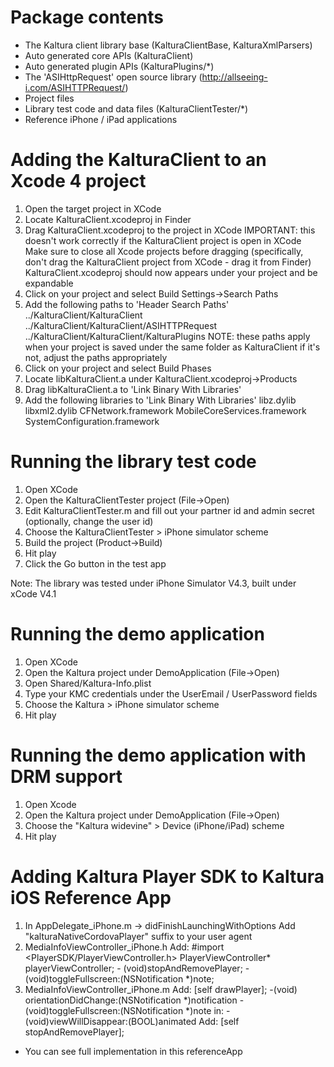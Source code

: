 Package contents
=================
 - The Kaltura client library base (KalturaClientBase, KalturaXmlParsers)
 - Auto generated core APIs (KalturaClient)
 - Auto generated plugin APIs (KalturaPlugins/*)
 - The 'ASIHttpRequest' open source library (http://allseeing-i.com/ASIHTTPRequest/)
 - Project files
 - Library test code and data files (KalturaClientTester/*)
 - Reference iPhone / iPad applications

Adding the KalturaClient to an Xcode 4 project
=============================================
1. Open the target project in XCode
2. Locate KalturaClient.xcodeproj in Finder
3. Drag KalturaClient.xcodeproj to the project in XCode
	IMPORTANT: this doesn't work correctly if the KalturaClient project is open in XCode
		Make sure to close all Xcode projects before dragging (specifically, don't drag
		the KalturaClient project from XCode - drag it from Finder)
	KalturaClient.xcodeproj should now appears under your project and be expandable
4. Click on your project and select Build Settings->Search Paths
5. Add the following paths to 'Header Search Paths'
	../KalturaClient/KalturaClient
	../KalturaClient/KalturaClient/ASIHTTPRequest
	../KalturaClient/KalturaClient/KalturaPlugins
	NOTE: these paths apply when your project is saved under the same folder as KalturaClient
		if it's not, adjust the paths appropriately
6. Click on your project and select Build Phases
7. Locate libKalturaClient.a under KalturaClient.xcodeproj->Products
8. Drag libKalturaClient.a to 'Link Binary With Libraries'
9. Add the following libraries to 'Link Binary With Libraries'
	libz.dylib
	libxml2.dylib
	CFNetwork.framework
	MobileCoreServices.framework
	SystemConfiguration.framework

Running the library test code
==============================
1. Open XCode
2. Open the KalturaClientTester project (File->Open)
3. Edit KalturaClientTester.m and fill out your partner id and admin secret (optionally, change the user id)
4. Choose the KalturaClientTester > iPhone simulator scheme
5. Build the project (Product->Build)
6. Hit play
7. Click the Go button in the test app

Note: The library was tested under iPhone Simulator V4.3, built under xCode V4.1


Running the demo application
==============================
1. Open XCode
2. Open the Kaltura project under DemoApplication (File->Open)
3. Open Shared/Kaltura-Info.plist
4. Type your KMC credentials under the UserEmail / UserPassword fields
5. Choose the Kaltura > iPhone simulator scheme
6. Hit play

Running the demo application with DRM support
==============================================

1. Open Xcode 
2. Open the Kaltura project under DemoApplication (File->Open)
3. Choose the "Kaltura widevine" > Device (iPhone/iPad) scheme
4. Hit play

Adding Kaltura Player SDK to Kaltura iOS Reference App
======================================================

1. In AppDelegate_iPhone.m -> didFinishLaunchingWithOptions
   Add "kalturaNativeCordovaPlayer" suffix to your user agent
2. MediaInfoViewController_iPhone.h
   Add: #import <PlayerSDK/PlayerViewController.h>
        PlayerViewController* playerViewController;
        - (void)stopAndRemovePlayer;
        - (void)toggleFullscreen:(NSNotification *)note;
3. MediaInfoViewController_iPhone.m
   Add: [self drawPlayer];
        -(void) orientationDidChange:(NSNotification *)notification
        - (void)toggleFullscreen:(NSNotification *)note
        in: - (void)viewWillDisappear:(BOOL)animated
            Add: [self stopAndRemovePlayer];
* You can see full implementation in this referenceApp

